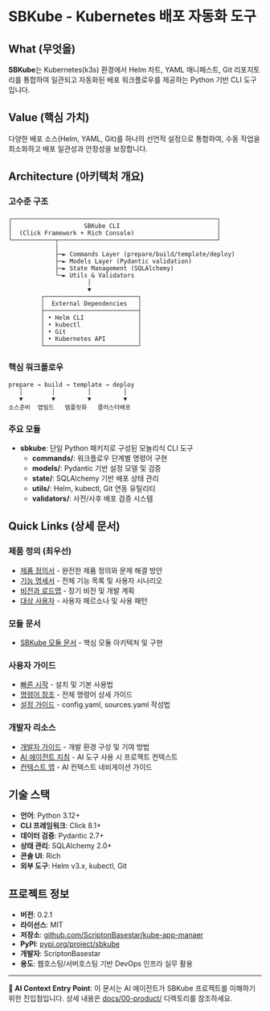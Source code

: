 # SBKube - Kubernetes 배포 자동화 도구

## What (무엇을)
**SBKube**는 Kubernetes(k3s) 환경에서 Helm 차트, YAML 매니페스트, Git 리포지토리를 통합하여 일관되고 자동화된 배포 워크플로우를 제공하는 Python 기반 CLI 도구입니다.

## Value (핵심 가치)
다양한 배포 소스(Helm, YAML, Git)를 하나의 선언적 설정으로 통합하여, 수동 작업을 최소화하고 배포 일관성과 안정성을 보장합니다.

## Architecture (아키텍처 개요)

### 고수준 구조
```
┌─────────────────────────────────────────────────────────┐
│                    SBKube CLI                           │
│  (Click Framework + Rich Console)                       │
└────────────┬────────────────────────────────────────────┘
             │
             ├─► Commands Layer (prepare/build/template/deploy)
             ├─► Models Layer (Pydantic validation)
             ├─► State Management (SQLAlchemy)
             └─► Utils & Validators
                      │
                      ▼
         ┌──────────────────────────┐
         │  External Dependencies   │
         ├──────────────────────────┤
         │ • Helm CLI               │
         │ • kubectl                │
         │ • Git                    │
         │ • Kubernetes API         │
         └──────────────────────────┘
```

### 핵심 워크플로우
```
prepare → build → template → deploy
   │        │         │         │
   ▼        ▼         ▼         ▼
소스준비  앱빌드   템플릿화   클러스터배포
```

### 주요 모듈
- **sbkube**: 단일 Python 패키지로 구성된 모놀리식 CLI 도구
  - **commands/**: 워크플로우 단계별 명령어 구현
  - **models/**: Pydantic 기반 설정 모델 및 검증
  - **state/**: SQLAlchemy 기반 배포 상태 관리
  - **utils/**: Helm, kubectl, Git 연동 유틸리티
  - **validators/**: 사전/사후 배포 검증 시스템

## Quick Links (상세 문서)

### 제품 정의 (최우선)
- [제품 정의서](docs/00-product/product-definition.md) - 완전한 제품 정의와 문제 해결 방안
- [기능 명세서](docs/00-product/product-spec.md) - 전체 기능 목록 및 사용자 시나리오
- [비전과 로드맵](docs/00-product/vision-roadmap.md) - 장기 비전 및 개발 계획
- [대상 사용자](docs/00-product/target-users.md) - 사용자 페르소나 및 사용 패턴

### 모듈 문서
- [SBKube 모듈 문서](docs/10-modules/sbkube/MODULE.md) - 핵심 모듈 아키텍처 및 구현

### 사용자 가이드
- [빠른 시작](docs/01-getting-started/README.md) - 설치 및 기본 사용법
- [명령어 참조](docs/02-features/commands.md) - 전체 명령어 상세 가이드
- [설정 가이드](docs/03-configuration/README.md) - config.yaml, sources.yaml 작성법

### 개발자 리소스
- [개발자 가이드](docs/04-development/README.md) - 개발 환경 구성 및 기여 방법
- [AI 에이전트 지침](AGENTS.md) - AI 도구 사용 시 프로젝트 컨텍스트
- [컨텍스트 맵](CONTEXT_MAP.md) - AI 컨텍스트 네비게이션 가이드

## 기술 스택
- **언어**: Python 3.12+
- **CLI 프레임워크**: Click 8.1+
- **데이터 검증**: Pydantic 2.7+
- **상태 관리**: SQLAlchemy 2.0+
- **콘솔 UI**: Rich
- **외부 도구**: Helm v3.x, kubectl, Git

## 프로젝트 정보
- **버전**: 0.2.1
- **라이선스**: MIT
- **저장소**: [github.com/ScriptonBasestar/kube-app-manaer](https://github.com/ScriptonBasestar/kube-app-manaer)
- **PyPI**: [pypi.org/project/sbkube](https://pypi.org/project/sbkube/)
- **개발자**: ScriptonBasestar
- **용도**: 웹호스팅/서버호스팅 기반 DevOps 인프라 실무 활용

---

**🎯 AI Context Entry Point**: 이 문서는 AI 에이전트가 SBKube 프로젝트를 이해하기 위한 진입점입니다. 상세 내용은 [docs/00-product/](docs/00-product/) 디렉토리를 참조하세요.
